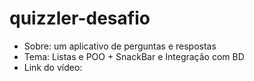 # quizzler-desafio

- Sobre: um aplicativo de perguntas e respostas 
- Tema: Listas e POO + SnackBar e Integração com BD 
- Link do vídeo: 